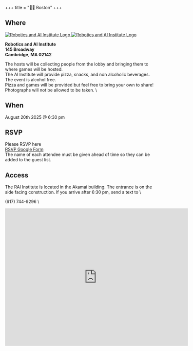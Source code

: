 +++
title = "🫘🌆 Boston"
+++
<!-- [![venue logo](/images/boston/faneuilhall.png)](https://boardgamenightwg.com/boston) -->

## Where
<!-- TBD -->
<a href="https://rai-inst.com/">
  <!-- light version -->
  <img
    src="/images/logos/rai-logo-light.svg"
    alt="Robotics and AI Institute Logo"
    class="logo-light"
  >
  <!-- dark version -->
  <img
    src="/images/logos/rai-logo-dark.svg"
    alt="Robotics and AI Institute Logo"
    class="logo-dark"
  >
</a>

**Robotics and AI Institute** \
**145 Broadway** \
**Cambridge, MA 02142**

The hosts will be collecting people from the lobby and bringing them to where games will be hosted. \
The AI Institute will provide pizza, snacks, and non alcoholic beverages. \
The event is alcohol free. \
Pizza and games will be provided but feel free to bring your own to share! \
Photographs will not be allowed to be taken. \

## When
August 20th 2025 @ 6:30 pm
<!-- TBD -->

## RSVP
Please RSVP here \
<a href="https://docs.google.com/forms/d/e/1FAIpQLSd4IJQHp5cvLlKGXPNDFMtDgxS85lgSuFd-J1YabWe0BRBMEA/viewform?usp=sharing&ouid=104302665136112478648">RSVP Google Form</a> \
The name of each attendee must be given ahead of time so they can be added to the guest list.

## Access
The RAI Institute is located in the Akamai building. The entrance is on the side facing construction.
If you arrive after 6:30 pm, send a text to \

(617) 744-9296 \

<iframe src="https://www.google.com/maps/embed?pb=!1m18!1m12!1m3!1d2947.9491618245934!2d-71.088803!3d42.3649227!2m3!1f0!2f0!3f0!3m2!1i1024!2i768!4f13.1!3m3!1m2!1s0x89e371004f084101%3A0x865f42b145478533!2sRAI%20Institute!5e0!3m2!1sen!2sus!4v1753812098522!5m2!1sen!2sus" width="600" height="450" style="border:0;" allowfullscreen="" loading="lazy" referrerpolicy="no-referrer-when-downgrade"></iframe>

